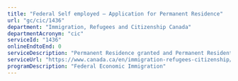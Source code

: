 ```yaml
---
title: "Federal Self employed – Application for Permanent Residence"
url: "gc/cic/1436"
department: "Immigration, Refugees and Citizenship Canada"
departmentAcronym: "cic"
serviceId: "1436"
onlineEndtoEnd: 0
serviceDescription: "Permanent Residence granted and Permanent Resident card issued to individuals who will be self-employed in Canada and have relevant experience in cultural activities or athletics."
serviceUrl: "https://www.canada.ca/en/immigration-refugees-citizenship/services/immigrate-canada/self-employed.html"
programDescription: "Federal Economic Immigration"
---
```

